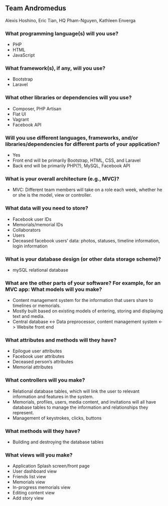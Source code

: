 ## Team Andromedus

Alexis Hoshino, Eric Tian, HQ Pham-Nguyen, Kathleen Enverga


### What programming language(s) will you use?

+ PHP
+ HTML
+ JavaScript

### What framework(s), if any, will you use?

+ Bootstrap
+ Laravel

### What other libraries or dependencies will you use?

+ Composer, PHP Artisan
+ Flat UI
+ Vagrant
+ Facebook API

### Will you use different languages, frameworks, and/or libraries/dependencies for different parts of your application?

+ Yes
+ Front end will be primarily Bootstrap, HTML, CSS, and Laravel
+ Back end will be primarily PHP(?), MySQL, Facebook API

### What is your overall architecture (e.g., MVC)?

+ MVC: Different team members will take on a role each week, whether he or she is the model, view or controller.

### What data will you need to store?

+ Facebook user IDs
+ Memorials/memorial IDs
+ Collaborators
+  Users
+ Deceased facebook users’ data: photos, statuses, timeline information, login information

### What is your database design (or other data storage scheme)?

+ mySQL relational database

### What are the other parts of your software? For example, for an MVC app: What models will you make? 

+ Content management system for the information that users share to timelines or memorials.
+ Mostly built based on existing models of entering, storing and displaying text and media.
+ Central database <-> Data preprocessor, content management system <-> Website front end

### What attributes and methods will they have?

+ Epilogue user attributes
+ Facebook user attributes
+ Deceased person’s attributes
+ Memorial attributes

### What controllers will you make?

+ Relational database tables, which will link the user to relevant information and features in the system.
+ Memorials, profiles, users, media content, and invitations will all have database tables to manage the information and relationships they represent.
+ Management of keystrokes, clicks, buttons

### What methods will they have?

+ Building and destroying the database tables

### What views will you make?

+ Application Splash screen/front page
+ User dashboard view
+ Friends list view
+ Memorials view
+ In-progress memorials view
+ Editing content view
+ Add story view
